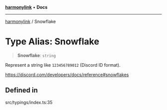 [**harmonylink**](../README.md) • **Docs**

***

[harmonylink](../globals.md) / Snowflake

# Type Alias: Snowflake

> **Snowflake**: `string`

Represent a string like `123456789012` (Discord ID format).

https://discord.com/developers/docs/reference#snowflakes

## Defined in

src/typings/index.ts:35
